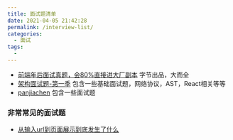 ```yaml
---
title: 面试题清单
date: 2021-04-05 21:42:28
permalink: /interview-list/
categories:
  - 面试
tags:
  - 
---
```


* [前端年后面试真题，会80%直接进大厂副本](https://bitable.feishu.cn/appStAfqszM9OpkHIT4x9OUJ9bT?from=logout&table=tblQDmclqpejYctX&view=vewJHSwJVd) 字节出品，大而全
* [架构面试题-第一季](https://www.kancloud.cn/freya001/haoke) 包含一些基础面试题，网络协议，AST，React相关等等
* [panjiachen](https://panjiachen.github.io/awesome-bookmarks/interview/) 包含一些面试题

<!-- more -->


### 非常常见的面试题

- [从输入url到页面展示到底发生了什么](https://ght5935.github.io/2019/10/23/day/)

